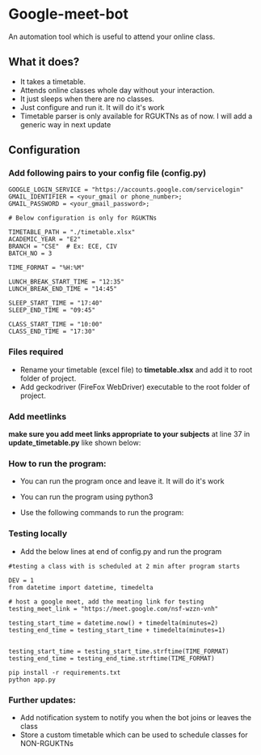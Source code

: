 # Google-meet-bot
An automation tool which is useful to attend your online class.

## What it does?
- It takes a timetable.
- Attends online classes whole day without your interaction.
- It just sleeps when there are no classes.
- Just configure and run it. It will do it's work
- Timetable parser is only available for RGUKTNs as of now. I will add a generic way in next update


## Configuration

### Add following pairs to your config file (config.py)
```
GOOGLE_LOGIN_SERVICE = "https://accounts.google.com/servicelogin"
GMAIL_IDENTIFIER = <your_gmail or phone_number>;
GMAIL_PASSWORD = <your_gmail_password>;

# Below configuration is only for RGUKTNs

TIMETABLE_PATH = "./timetable.xlsx"
ACADEMIC_YEAR = "E2"
BRANCH = "CSE"  # Ex: ECE, CIV
BATCH_NO = 3

TIME_FORMAT = "%H:%M"

LUNCH_BREAK_START_TIME = "12:35" 
LUNCH_BREAK_END_TIME = "14:45"

SLEEP_START_TIME = "17:40"
SLEEP_END_TIME = "09:45"

CLASS_START_TIME = "10:00"
CLASS_END_TIME = "17:30"
```

### Files required
- Rename your timetable (excel file) to __timetable.xlsx__ and add it to root folder of project.
- Add geckodriver (FireFox WebDriver) executable to the root folder of project.

### Add meetlinks 
__make sure you add meet links appropriate to your subjects__ at line 37 in **update_timetable.py** like shown below:


### How to run the program:
- You can run the program once and leave it. It will do it's work
- You can run the program using python3

- Use the following commands to run the program:

### Testing locally 
- Add the below lines at end of config.py and run the program
```
#testing a class with is scheduled at 2 min after program starts

DEV = 1
from datetime import datetime, timedelta

# host a google meet, add the meating link for testing
testing_meet_link = "https://meet.google.com/nsf-wzzn-vnh"

testing_start_time = datetime.now() + timedelta(minutes=2)
testing_end_time = testing_start_time + timedelta(minutes=1)


testing_start_time = testing_start_time.strftime(TIME_FORMAT)
testing_end_time = testing_end_time.strftime(TIME_FORMAT)

```

```
pip install -r requirements.txt
python app.py
```

### Further updates: 

- Add notification system to notify you when the bot joins or leaves the class
- Store a custom timetable which can be used to schedule classes for NON-RGUKTNs

